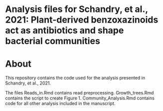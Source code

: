 Analysis files for Schandry, et al., 2021: Plant-derived benzoxazinoids act as antibiotics and shape bacterial communities
================

# About

This repository contains the code used for the analysis presented in Schandry, et al., 2021.

The files Reads_in.Rmd contains read preprocessing.
Growth_trees.Rmd contains the script to create Figure 1.
Community_Analysis.Rmd contains code for all other analysis included in the manuscript.

